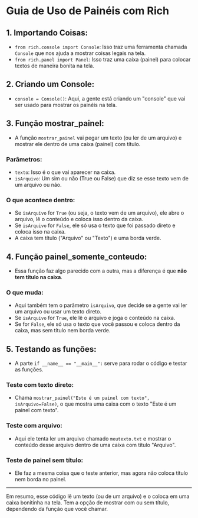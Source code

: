 # Guia de Uso de Painéis com Rich

## 1. Importando Coisas:
- `from rich.console import Console`: Isso traz uma ferramenta chamada `Console` que nos ajuda a mostrar coisas legais na tela.
- `from rich.panel import Panel`: Isso traz uma caixa (painel) para colocar textos de maneira bonita na tela.

## 2. Criando um Console:
- `console = Console()`: Aqui, a gente está criando um "console" que vai ser usado para mostrar os painéis na tela.

## 3. Função mostrar_painel:
- A função `mostrar_painel` vai pegar um texto (ou ler de um arquivo) e mostrar ele dentro de uma caixa (painel) com título.

### Parâmetros:
- `texto`: Isso é o que vai aparecer na caixa.
- `isArquivo`: Um sim ou não (True ou False) que diz se esse texto vem de um arquivo ou não.

### O que acontece dentro:
- Se `isArquivo` for `True` (ou seja, o texto vem de um arquivo), ele abre o arquivo, lê o conteúdo e coloca isso dentro da caixa.
- Se `isArquivo` for `False`, ele só usa o texto que foi passado direto e coloca isso na caixa.
- A caixa tem título ("Arquivo" ou "Texto") e uma borda verde.

## 4. Função painel_somente_conteudo:
- Essa função faz algo parecido com a outra, mas a diferença é que **não tem título na caixa**.

### O que muda:
- Aqui também tem o parâmetro `isArquivo`, que decide se a gente vai ler um arquivo ou usar um texto direto.
- Se `isArquivo` for `True`, ele lê o arquivo e joga o conteúdo na caixa.
- Se for `False`, ele só usa o texto que você passou e coloca dentro da caixa, mas sem título nem borda verde.

## 5. Testando as funções:
- A parte `if __name__ == "__main__":` serve para rodar o código e testar as funções.

### Teste com texto direto:
- Chama `mostrar_painel("Este é um painel com texto", isArquivo=False)`, o que mostra uma caixa com o texto "Este é um painel com texto".

### Teste com arquivo:
- Aqui ele tenta ler um arquivo chamado `meutexto.txt` e mostrar o conteúdo desse arquivo dentro de uma caixa com título "Arquivo".

### Teste de painel sem título:
- Ele faz a mesma coisa que o teste anterior, mas agora não coloca título nem borda no painel.

---

Em resumo, esse código lê um texto (ou de um arquivo) e o coloca em uma caixa bonitinha na tela. Tem a opção de mostrar com ou sem título, dependendo da função que você chamar.
